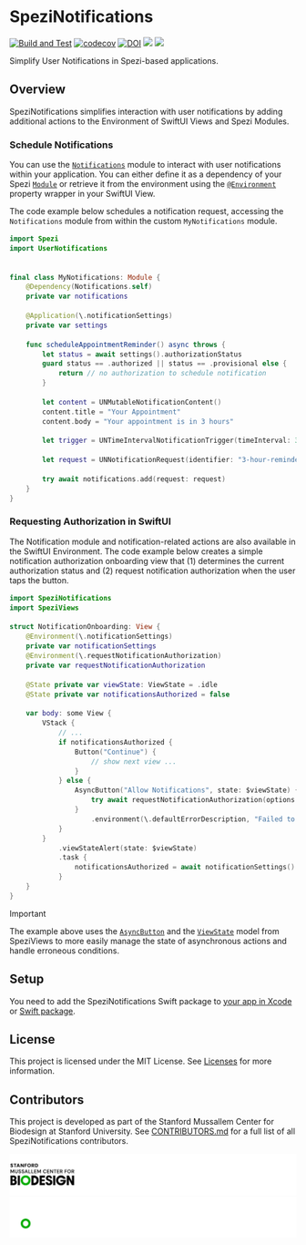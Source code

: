 <!--
                  
This source file is part of the SpeziNotifications open source project

SPDX-FileCopyrightText: 2024 Stanford University and the project authors (see CONTRIBUTORS.md)

SPDX-License-Identifier: MIT
             
-->

# SpeziNotifications

[![Build and Test](https://github.com/StanfordSpezi/SpeziNotifications/actions/workflows/main.yml/badge.svg)](https://github.com/StanfordSpezi/SpeziNotifications/actions/workflows/main.yml)
[![codecov](https://codecov.io/gh/StanfordSpezi/SpeziNotifications/graph/badge.svg?token=dWaDzUBFoV)](https://codecov.io/gh/StanfordSpezi/SpeziNotifications)
[![DOI](https://zenodo.org/badge/DOI/10.5281/zenodo.14003714.svg)](https://doi.org/10.5281/zenodo.14003714)
[![](https://img.shields.io/endpoint?url=https%3A%2F%2Fswiftpackageindex.com%2Fapi%2Fpackages%2FStanfordSpezi%2FSpeziNotifications%2Fbadge%3Ftype%3Dswift-versions)](https://swiftpackageindex.com/StanfordSpezi/SpeziNotifications)
[![](https://img.shields.io/endpoint?url=https%3A%2F%2Fswiftpackageindex.com%2Fapi%2Fpackages%2FStanfordSpezi%2FSpeziNotifications%2Fbadge%3Ftype%3Dplatforms)](https://swiftpackageindex.com/StanfordSpezi/SpeziNotifications)

Simplify User Notifications in Spezi-based applications.

## Overview
 
SpeziNotifications simplifies interaction with user notifications by adding additional actions to the Environment of SwiftUI Views and
Spezi Modules.

### Schedule Notifications

You can use the [`Notifications`]((https://swiftpackageindex.com/stanfordspezi/spezinotifications/documentation/spezinotifications/notifications))
module to interact with user notifications within your application. You can either define it as a dependency
of your Spezi [`Module`](https://swiftpackageindex.com/stanfordspezi/spezi/documentation/spezi/module)
or retrieve it from the environment using the [`@Environment`](https://developer.apple.com/documentation/swiftui/environment)
property wrapper in your SwiftUI View.

The code example below schedules a notification request, accessing the `Notifications` module from within the custom `MyNotifications` module.

```swift
import Spezi
import UserNotifications


final class MyNotifications: Module {
    @Dependency(Notifications.self)
    private var notifications

    @Application(\.notificationSettings)
    private var settings

    func scheduleAppointmentReminder() async throws {
        let status = await settings().authorizationStatus
        guard status == .authorized || status == .provisional else {
            return // no authorization to schedule notification
        }

        let content = UNMutableNotificationContent()
        content.title = "Your Appointment"
        content.body = "Your appointment is in 3 hours"

        let trigger = UNTimeIntervalNotificationTrigger(timeInterval: 3 * 60, repeats: false)

        let request = UNNotificationRequest(identifier: "3-hour-reminder", content: content, trigger: trigger)

        try await notifications.add(request: request)
    }
}
```

### Requesting Authorization in SwiftUI

The Notification module and notification-related actions are also available in the SwiftUI Environment. The code example below creates a simple
notification authorization onboarding view that (1) determines the current authorization status and (2) request notification authorization
when the user taps the button.


```swift
import SpeziNotifications
import SpeziViews

struct NotificationOnboarding: View {
    @Environment(\.notificationSettings)
    private var notificationSettings
    @Environment(\.requestNotificationAuthorization)
    private var requestNotificationAuthorization

    @State private var viewState: ViewState = .idle
    @State private var notificationsAuthorized = false

    var body: some View {
        VStack {
            // ...
            if notificationsAuthorized {
                Button("Continue") {
                    // show next view ...
                }
            } else {
                AsyncButton("Allow Notifications", state: $viewState) {
                    try await requestNotificationAuthorization(options: [.alert, .badge, .sound])
                }
                    .environment(\.defaultErrorDescription, "Failed to request notification authorization.")
            }
        }
            .viewStateAlert(state: $viewState)
            .task {
                notificationsAuthorized = await notificationSettings().authorizationStatus == .authorized
            }
    }
}
```

> [!IMPORTANT] 
> The example above uses the [`AsyncButton`](https://swiftpackageindex.com/stanfordspezi/speziviews/documentation/speziviews/asyncbutton)
> and the [`ViewState`](https://swiftpackageindex.com/stanfordspezi/speziviews/documentation/speziviews/viewstate) model from SpeziViews to more
> easily manage the state of asynchronous actions and handle erroneous conditions.

## Setup

You need to add the SpeziNotifications Swift package to
[your app in Xcode](https://developer.apple.com/documentation/xcode/adding-package-dependencies-to-your-app#) or
[Swift package](https://developer.apple.com/documentation/xcode/creating-a-standalone-swift-package-with-xcode#Add-a-dependency-on-another-Swift-package).

## License
This project is licensed under the MIT License. See [Licenses](https://github.com/StanfordSpezi/SpeziNotifications/tree/main/LICENSES) for more information.


## Contributors
This project is developed as part of the Stanford Mussallem Center for Biodesign at Stanford University.
See [CONTRIBUTORS.md](https://github.com/StanfordBDHG/StanfordSpezi/tree/main/CONTRIBUTORS.md) for a full list of all SpeziNotifications contributors.

![Stanford Mussallem Center for Biodesign Logo](https://raw.githubusercontent.com/StanfordBDHG/.github/main/assets/biodesign-footer-light.png#gh-light-mode-only)
![Stanford Mussallem Center for Biodesign Logo](https://raw.githubusercontent.com/StanfordBDHG/.github/main/assets/biodesign-footer-dark.png#gh-dark-mode-only)

